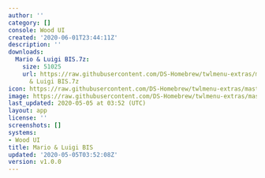```yaml
---
author: ''
category: []
console: Wood UI
created: '2020-06-01T23:44:11Z'
description: ''
downloads:
  Mario & Luigi BIS.7z:
    size: 51025
    url: https://raw.githubusercontent.com/DS-Homebrew/twlmenu-extras/master/_nds/TWiLightMenu/akmenu/themes/Mario
      & Luigi BIS.7z
icon: https://raw.githubusercontent.com/DS-Homebrew/twlmenu-extras/master/_nds/TWiLightMenu/akmenu/themes/meta/Mario%20%26%20Luigi%20BIS/icon.png
image: https://raw.githubusercontent.com/DS-Homebrew/twlmenu-extras/master/_nds/TWiLightMenu/akmenu/themes/meta/Mario%20%26%20Luigi%20BIS/icon.png
last_updated: 2020-05-05 at 03:52 (UTC)
layout: app
license: ''
screenshots: []
systems:
- Wood UI
title: Mario & Luigi BIS
updated: '2020-05-05T03:52:08Z'
version: v1.0.0
---
```

